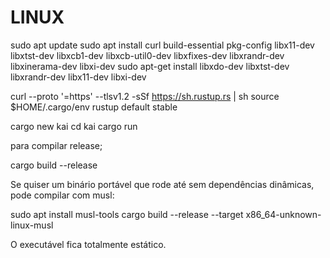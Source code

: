 # LINUX 
sudo apt update
sudo apt install curl build-essential pkg-config libx11-dev libxtst-dev libxcb1-dev libxcb-util0-dev libxfixes-dev libxrandr-dev libxinerama-dev libxi-dev
sudo apt-get install libxdo-dev libxtst-dev libxrandr-dev libx11-dev libxi-dev

curl --proto '=https' --tlsv1.2 -sSf https://sh.rustup.rs | sh
source $HOME/.cargo/env
rustup default stable
   
cargo new kai
cd kai
cargo run


para compilar release;

cargo build --release

Se quiser um binário portável que rode até sem dependências dinâmicas, pode compilar com musl:

sudo apt install musl-tools
cargo build --release --target x86_64-unknown-linux-musl

O executável fica totalmente estático.
